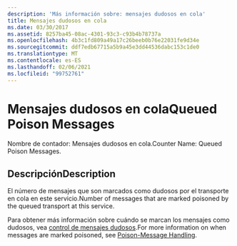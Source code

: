 ```yaml
---
description: 'Más información sobre: mensajes dudosos en cola'
title: Mensajes dudosos en cola
ms.date: 03/30/2017
ms.assetid: 8257ba45-08ac-4301-93c3-c93b4b78737a
ms.openlocfilehash: 4b3c1fd809a49a17c26beeb0b76e22031fe9d34e
ms.sourcegitcommit: ddf7edb67715a5b9a45e3dd44536dabc153c1de0
ms.translationtype: MT
ms.contentlocale: es-ES
ms.lasthandoff: 02/06/2021
ms.locfileid: "99752761"
---
```

# <a name="queued-poison-messages"></a><span data-ttu-id="466f0-103">Mensajes dudosos en cola</span><span class="sxs-lookup"><span data-stu-id="466f0-103">Queued Poison Messages</span></span>

<span data-ttu-id="466f0-104">Nombre de contador: Mensajes dudosos en cola.</span><span class="sxs-lookup"><span data-stu-id="466f0-104">Counter Name: Queued Poison Messages.</span></span>  
  
## <a name="description"></a><span data-ttu-id="466f0-105">Descripción</span><span class="sxs-lookup"><span data-stu-id="466f0-105">Description</span></span>  

 <span data-ttu-id="466f0-106">El número de mensajes que son marcados como dudosos por el transporte en cola en este servicio.</span><span class="sxs-lookup"><span data-stu-id="466f0-106">Number of messages that are marked poisoned by the queued transport at this service.</span></span>  
  
 <span data-ttu-id="466f0-107">Para obtener más información sobre cuándo se marcan los mensajes como dudosos, vea [control de mensajes dudosos](../../feature-details/poison-message-handling.md).</span><span class="sxs-lookup"><span data-stu-id="466f0-107">For more information on when messages are marked poisoned, see [Poison-Message Handling](../../feature-details/poison-message-handling.md).</span></span>
